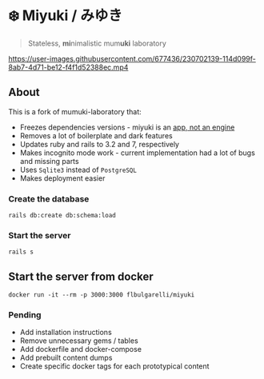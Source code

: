 # ❄️ Miyuki / みゆき

> Stateless, **mi**nimalistic mum**uki** laboratory

https://user-images.githubusercontent.com/677436/230702139-114d099f-8ab7-4d71-be12-f4f1d52388ec.mp4

## About

This is a fork of mumuki-laboratory that:

  * Freezes dependencies versions - miyuki is an [app, not an engine](https://guides.rubyonrails.org/engines.html)
  * Removes a lot of boilerplate and dark features
  * Updates ruby and rails to 3.2 and 7, respectively
  * Makes incognito mode work - current implementation had a lot of bugs and missing parts
  * Uses `Sqlite3` instead of `PostgreSQL`
  * Makes deployment easier

### Create the database

```
rails db:create db:schema:load
```

### Start the server

```
rails s
```

## Start the server from docker

```
docker run -it --rm -p 3000:3000 flbulgarelli/miyuki
```

### Pending

- Add installation instructions
- Remove unnecessary gems / tables
- Add dockerfile and docker-compose
- Add prebuilt content dumps
- Create specific docker tags for each prototypical content
